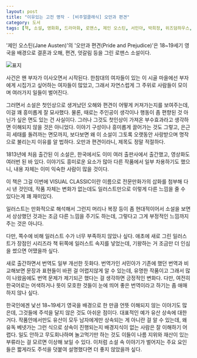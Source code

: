 ```yaml
---
layout: post
title: "이유있는 고전 명작 - [비주얼클래식] 오만과 편견"
category: 도서
tags: [책, 소설, 영화화, 드라마화, 로맨스, 제인 오스틴, 서민아, 박희정, 위즈덤하우스, 비주얼클래식, 서평]
---
```


'제인 오스틴(Jane Austen)'의
'오만과 편견(Pride and Prejudice)'은
18~19세기 영국을 배경으로 결혼과 오해, 편견, 엇갈림 등을 그린 로맨스 소설이다.

![표지](https://lh3.googleusercontent.com/NVP4lGo9WmniatQ9lm5oOyphoVgNvQH7kdZ24_TF6A5pl62KlF_e0V0P5NL0DRYnhrS9RhbtF_TpmQ=s480)

사건은 왠 부자가 이사오면서 시작된다.
한참대의 여자들이 있는 이 시골 마을에선
부자에게 시집가고 싶어하는 여자들이 많았고,
그래서 자연스럽게 그 주위로 사람들이 모이며 여러가지 일들이 벌어진다.

그러면서 소설은 첫인상으로 생겨났던 오해와 편견이 어떻게 커져가는지를 보여주는데,
이걸 꽤 흥미롭게 잘 묘사했다.
물론, 때로는 주인공이 생각이나 행동이 좀 편향된 것 아닌가 싶은 면도 있는 건 사실이다.
그러나 그것도 첫인상이 가져온 부수효과라고 생각하면 이해되지 않을 것은 아니었다.
이야기 구성이나 흥미롭게 끌어가는 것도 그렇고,
은근히 세태를 돌려까는 면모까지,
보다보면 왜 이 소설이 그토록 오랫동안 사랑받으며 명작으로 불리는지 이유를 알 법하다.
오만과 편견이라니, 제목도 정말 적절하다.

1813년에 처음 출간된 이 소설은,
한국에서도 이미 여러 출판사에서 출간했고,
영상화도 여러번 된 바 있다.
이야기도 흥미로운 요소가 많아 다른 작품에서 일부 차용하기도 했으니,
내용 자체는 이미 익숙한 사람이 많을 것이다.

이 책은 그걸 이번에 VISUAL CLASSIC이란 이름으로 전문만화가의 삽화를 첨부해 다시 낸 것인데,
작품 자체는 변화가 없는데도 일러스트만으로 이렇게 다른 느낌을 줄 수 있다는게 꽤 재미있다.

일러스트는 만화적으로 해석해서 그런지 머리나 복장 등이 좀 현대적이어서
소설을 보면서 상상했던 것과는 조금 다른 느낌을 주기도 하는데,
그렇다고 그게 부정적인 느낌까지 주는 것은 아니다.

다만, 쪽수에 비해 일러스트 수가 너무 부족하지 않았나 싶다.
애초에 새로 그린 일러스트가 장점인 시리즈라
책 뒤쪽에 일러스트 속지를 넣었는데,
기왕하는 거 조금만 더 인심을 썼으면 어땠을까 싶다.

새로 출간하면서 번역도 일부 개선한 듯화다.
번역가인 서민아가 기존에 했던 번역과 비교해보면 문장과 표현들이 바뀐 걸 어렵지않게 알 수 있는데,
유명한 작품이고 그래서 많이 나왔음에도
번역 문제가 제기되곤 했다는 걸 생각하면 긍정적인 변화다.
다만, 여전히 한국어로는 어색하거나 뜻이 모호한 것들이 눈에 띄어
좋은 번역이라고 하기는 좀 애매하지 않나 싶다.

한국인에겐 낯선 18~19세기 영국을 배경으로 한 만큼
언뜻 이해되지 않는 이야기도 많은데,
그것들에 주석을 달지 않은 것도 아쉬운 점이다.
대표적인 예가 유산 상속에 대한 거다.
작품안에서만도 유산이 모두 남자에게만 상속되는 게 아니란 걸 알 수 있는데,
왜 유독 베넷가는 그런 식으로 상속이 진행되는지
배경지식이 없는 사람은 잘 이해하기 어렵다.
일도 안하고 무도회나하며 놀고먹기만 하는 것도
이들이 나름 지위와 재산이 있는 부류라는 걸 모르면 이상해 보일 수 있다.
이처럼 소설 속 이야기가 벌어지는 주요 요인들은
짧게라도 주석을 덧붙여 설명했다면 더 좋지 않았을까 싶다.
